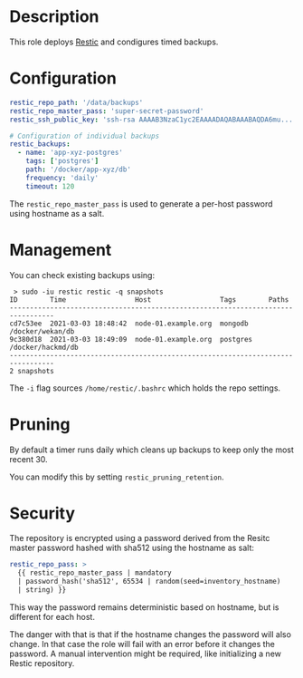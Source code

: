 # Description

This role deploys [Restic](https://restic.net/) and condigures timed backups.

# Configuration

```yaml
restic_repo_path: '/data/backups'
restic_repo_master_pass: 'super-secret-password'
restic_ssh_public_key: 'ssh-rsa AAAAB3NzaC1yc2EAAAADAQABAAABAQDA6mu...'

# Configuration of individual backups
restic_backups:
  - name: 'app-xyz-postgres'
    tags: ['postgres']
    path: '/docker/app-xyz/db'
    frequency: 'daily'
    timeout: 120
```
The `restic_repo_master_pass` is used to generate a per-host password using hostname as a salt.

# Management

You can check existing backups using:
```
 > sudo -iu restic restic -q snapshots
ID        Time                 Host                 Tags        Paths
---------------------------------------------------------------------------------
cd7c53ee  2021-03-03 18:48:42  node-01.example.org  mongodb     /docker/wekan/db
9c380d18  2021-03-03 18:49:09  node-01.example.org  postgres    /docker/hackmd/db
---------------------------------------------------------------------------------
2 snapshots
```
The `-i` flag sources `/home/restic/.bashrc` which holds the repo settings.

# Pruning

By default a timer runs daily which cleans up backups to keep only the most recent 30.

You can modify this by setting `restic_pruning_retention`.

# Security

The repository is encrypted using a password derived from the Resitc master password hashed with sha512 using the hostname as salt:
```yaml
restic_repo_pass: >
  {{ restic_repo_master_pass | mandatory
  | password_hash('sha512', 65534 | random(seed=inventory_hostname)
  | string) }}
```
This way the password remains deterministic based on hostname, but is different for each host.

The danger with that is that if the hostname changes the password will also change.
In that case the role will fail with an error before it changes the password.
A manual intervention might be required, like initializing a new Restic repository.
